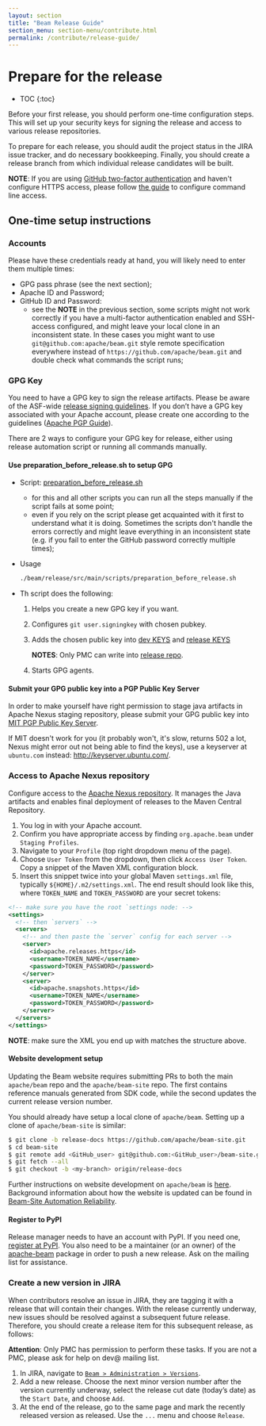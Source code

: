```yaml
---
layout: section
title: "Beam Release Guide"
section_menu: section-menu/contribute.html
permalink: /contribute/release-guide/
---
```

<!--
Licensed under the Apache License, Version 2.0 (the "License");
you may not use this file except in compliance with the License.
You may obtain a copy of the License at

http://www.apache.org/licenses/LICENSE-2.0

Unless required by applicable law or agreed to in writing, software
distributed under the License is distributed on an "AS IS" BASIS,
WITHOUT WARRANTIES OR CONDITIONS OF ANY KIND, either express or implied.
See the License for the specific language governing permissions and
limitations under the License.
-->

# Prepare for the release

* TOC
{:toc}

Before your first release, you should perform one-time configuration steps. 
This will set up your security keys for signing the release and access to various release repositories.

To prepare for each release, you should audit the project status in the JIRA issue tracker,
and do necessary bookkeeping. Finally, you should create a release branch from which individual release candidates will be built.

__NOTE__: If you are using [GitHub two-factor authentication](https://help.github.com/articles/securing-your-account-with-two-factor-authentication-2fa/) and haven't configure HTTPS access, 
please follow [the guide](https://help.github.com/articles/creating-a-personal-access-token-for-the-command-line/) to configure command line access.

## One-time setup instructions

### Accounts

Please have these credentials ready at hand, you will likely need to enter them multiple times:

 * GPG pass phrase (see the next section);
 * Apache ID and Password;
 * GitHub ID and Password:
   * see the __NOTE__ in the previous section, some scripts might not work correctly if you have 
   a multi-factor authentication enabled and SSH-access configured,
   and might leave your local clone in an inconsistent state. 
   In these cases you might want to use `git@github.com:apache/beam.git` style remote specification 
   everywhere instead of `https://github.com/apache/beam.git` and double check what commands the script runs; 

### GPG Key

You need to have a GPG key to sign the release artifacts. 
Please be aware of the ASF-wide [release signing guidelines](https://www.apache.org/dev/release-signing.html). 
If you don’t have a GPG key associated with your Apache account, please create one according to the guidelines 
([Apache PGP Guide](https://www.apache.org/dev/openpgp.html#generate-key)).

There are 2 ways to configure your GPG key for release, either using release automation script or running all commands manually.

#### Use preparation_before_release.sh to setup GPG
* Script: [preparation_before_release.sh](https://github.com/apache/beam/blob/master/release/src/main/scripts/preparation_before_release.sh)
  * for this and all other scripts you can run all the steps manually if the script fails at some point;
  * even if you rely on the script please get acquainted with it first to understand what it is doing. 
  Sometimes the scripts don't handle the errors correctly and might leave everything in an inconsistent state 
  (e.g. if you fail to enter the GitHub password correctly multiple times); 

* Usage
  ```sh
  ./beam/release/src/main/scripts/preparation_before_release.sh
  ```
* Th script does the following:
  1. Helps you create a new GPG key if you want.
  1. Configures ```git user.signingkey``` with chosen pubkey.
  1. Adds the chosen public key into [dev KEYS](https://dist.apache.org/repos/dist/dev/beam/KEYS) and [release KEYS](https://dist.apache.org/repos/dist/release/beam/KEYS)
     
     **NOTES**: Only PMC can write into [release repo](https://dist.apache.org/repos/dist/release/beam/).
  1. Starts GPG agents.
  
#### Submit your GPG public key into a PGP Public Key Server

In order to make yourself have right permission to stage java artifacts in Apache Nexus staging repository, 
please submit your GPG public key into [MIT PGP Public Key Server](http://pgp.mit.edu:11371/).

If MIT doesn't work for you (it probably won't, it's slow, returns 502 a lot, Nexus might error out not being able to find the keys),
use a keyserver at `ubuntu.com` instead: http://keyserver.ubuntu.com/.

### Access to Apache Nexus repository

Configure access to the [Apache Nexus repository](http://repository.apache.org/). It manages the Java artifacts and enables final
deployment of releases to the Maven Central Repository.

1. You log in with your Apache account.
1. Confirm you have appropriate access by finding `org.apache.beam` under `Staging Profiles`.
1. Navigate to your `Profile` (top right dropdown menu of the page).
1. Choose `User Token` from the dropdown, then click `Access User Token`. Copy a snippet of the Maven XML configuration block.
1. Insert this snippet twice into your global Maven `settings.xml` file, typically `${HOME}/.m2/settings.xml`. The end result should look like this, where `TOKEN_NAME` and `TOKEN_PASSWORD` are your secret tokens:

```xml
<!-- make sure you have the root `settings node: -->
<settings>
  <!-- then `servers` -->
  <servers>
    <!-- and then paste the `server` config for each server -->
    <server>
      <id>apache.releases.https</id>
      <username>TOKEN_NAME</username>
      <password>TOKEN_PASSWORD</password>
    </server>
    <server>
      <id>apache.snapshots.https</id>
      <username>TOKEN_NAME</username>
      <password>TOKEN_PASSWORD</password>
    </server>
  </servers>
</settings>
```

__NOTE__: make sure the XML you end up with matches the structure above.

#### Website development setup

Updating the Beam website requires submitting PRs to both the main `apache/beam`
repo and the `apache/beam-site` repo. The first contains reference manuals
generated from SDK code, while the second updates the current release version
number.

You should already have setup a local clone of `apache/beam`. Setting up a clone
of `apache/beam-site` is similar:

```sh
$ git clone -b release-docs https://github.com/apache/beam-site.git
$ cd beam-site
$ git remote add <GitHub_user> git@github.com:<GitHub_user>/beam-site.git
$ git fetch --all
$ git checkout -b <my-branch> origin/release-docs
```

Further instructions on website development on `apache/beam` is
[here](https://github.com/apache/beam/blob/master/website). Background
information about how the website is updated can be found in [Beam-Site
Automation Reliability](https://s.apache.org/beam-site-automation).

#### Register to PyPI

Release manager needs to have an account with PyPI. If you need one, [register at PyPI](https://pypi.python.org/account/register/).
You also need to be a maintainer (or an owner) of the [apache-beam](https://pypi.python.org/pypi/apache-beam) 
package in order to push a new release. Ask on the mailing list for assistance.

### Create a new version in JIRA

When contributors resolve an issue in JIRA, they are tagging it with a release that will contain their changes. 
With the release currently underway, new issues should be resolved against a subsequent future release. 
Therefore, you should create a release item for this subsequent release, as follows:

__Attention__: Only PMC has permission to perform these tasks. If you are not a PMC, please ask for help on dev@ mailing list.

1. In JIRA, navigate to [`Beam > Administration > Versions`](https://issues.apache.org/jira/plugins/servlet/project-config/BEAM/versions).
1. Add a new release. Choose the next minor version number after the version currently underway, select the release cut date (today’s date) as the `Start Date`, and choose `Add`.
1. At the end of the release, go to the same page and mark the recently released version as released. Use the `...` menu and choose `Release`.

